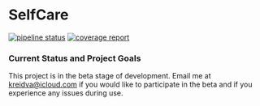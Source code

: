 # SelfCare

[![pipeline status](https://gitlab.com/KelCodesStuff/Self-Care/badges/master/pipeline.svg)](https://gitlab.com/KelCodesStuff/Self-Care/commits/master)
[![coverage report](https://gitlab.com/KelCodesStuff/Self-Care/badges/master/coverage.svg)](https://gitlab.com/KelCodesStuff/Self-Care/commits/master)

### Current Status and Project Goals

This project is in the beta stage of development. Email me at kreidva@icloud.com if you would like to participate in the beta and if you experience any issues during use.
